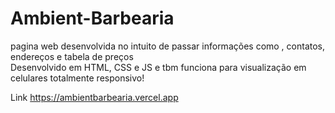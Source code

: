 # Ambient-Barbearia

pagina web desenvolvida no intuito de passar informações como , contatos, endereços e tabela de preços  
Desenvolvido em HTML, CSS e JS e tbm funciona para visualização em celulares totalmente responsivo!

Link https://ambientbarbearia.vercel.app
